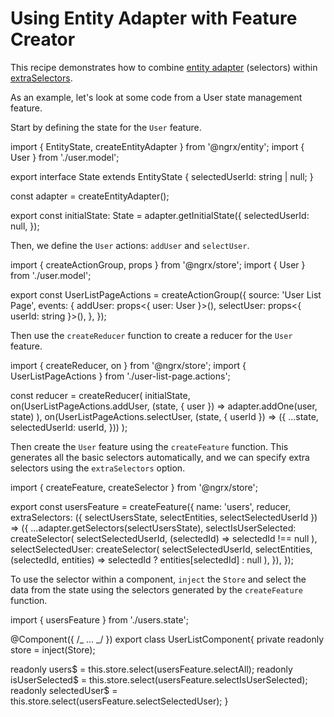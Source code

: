 # Using Entity Adapter with Feature Creator

This recipe demonstrates how to combine [entity adapter](/guide/entity/adapter#entity-adapter) (selectors) within [extraSelectors](/guide/store/feature-creators#providing-extra-selectors).

As an example, let's look at some code from a User state management feature.

Start by defining the state for the `User` feature.

<ngrx-code-example header="users.state.ts">

import { EntityState, createEntityAdapter } from '@ngrx/entity';
import { User } from './user.model';

export interface State extends EntityState<User> {
selectedUserId: string | null;
}

const adapter = createEntityAdapter<User>();

export const initialState: State = adapter.getInitialState({
selectedUserId: null,
});

</ngrx-code-example>

Then, we define the `User` actions: `addUser` and `selectUser`.

<ngrx-code-example header="user-list-page.actions.ts">

import { createActionGroup, props } from '@ngrx/store';
import { User } from './user.model';

export const UserListPageActions = createActionGroup({
source: 'User List Page',
events: {
addUser: props<{ user: User }>(),
selectUser: props<{ userId: string }>(),
},
});

</ngrx-code-example>

Then use the `createReducer` function to create a reducer for the `User` feature.

<ngrx-code-example header="users.state.ts">

import { createReducer, on } from '@ngrx/store';
import { UserListPageActions } from './user-list-page.actions';

const reducer = createReducer(
initialState,
on(UserListPageActions.addUser, (state, { user }) =>
adapter.addOne(user, state)
),
on(UserListPageActions.selectUser, (state, { userId }) => ({
...state,
selectedUserId: userId,
}))
);

</ngrx-code-example>

Then create the `User` feature using the `createFeature` function.
This generates all the basic selectors automatically, and we can specify extra selectors using the `extraSelectors` option.

<ngrx-code-example header="users.state.ts">

import { createFeature, createSelector } from '@ngrx/store';

export const usersFeature = createFeature({
name: 'users',
reducer,
extraSelectors: ({ selectUsersState, selectEntities, selectSelectedUserId }) => ({
...adapter.getSelectors(selectUsersState),
selectIsUserSelected: createSelector(
selectSelectedUserId,
(selectedId) => selectedId !== null
),
selectSelectedUser: createSelector(
selectSelectedUserId,
selectEntities,
(selectedId, entities) => selectedId ? entities[selectedId] : null
),
}),
});

</ngrx-code-example>

To use the selector within a component, `inject` the `Store` and select the data from the state using the selectors generated by the `createFeature` function.

<ngrx-code-example header="user-list.component.ts">

import { usersFeature } from './users.state';

@Component({ /_ ... _/ })
export class UserListComponent{
private readonly store = inject(Store);

readonly users$ = this.store.select(usersFeature.selectAll);
readonly isUserSelected$ = this.store.select(usersFeature.selectIsUserSelected);
readonly selectedUser$ = this.store.select(usersFeature.selectSelectedUser);
}

</ngrx-code-example>

